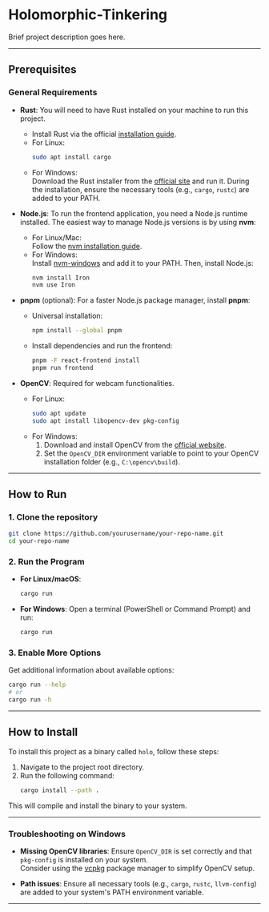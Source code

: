 # Holomorphic-Tinkering

Brief project description goes here.

---

## Prerequisites

### General Requirements
- **Rust**: You will need to have Rust installed on your machine to run this project.
    - Install Rust via the official [installation guide](https://www.rust-lang.org/tools/install).
    - For Linux:
      ```bash
      sudo apt install cargo
      ```
    - For Windows:  
      Download the Rust installer from the [official site](https://www.rust-lang.org/tools/install) and run it. During the installation, ensure the necessary tools (e.g., `cargo`, `rustc`) are added to your PATH.


- **Node.js**: To run the frontend application, you need a Node.js runtime installed. The easiest way to manage Node.js versions is by using **nvm**:
    - For Linux/Mac:  
      Follow the [nvm installation guide](https://github.com/nvm-sh/nvm).
    - For Windows:  
      Install [nvm-windows](https://github.com/coreybutler/nvm-windows/releases) and add it to your PATH. Then, install Node.js:
      ```bash
      nvm install Iron
      nvm use Iron
      ```

- **pnpm** (optional): For a faster Node.js package manager, install **pnpm**:
    - Universal installation:
      ```bash
      npm install --global pnpm
      ```
    - Install dependencies and run the frontend:
      ```bash
      pnpm -F react-frontend install
      pnpm run frontend
      ```

- **OpenCV**: Required for webcam functionalities.
    - For Linux:
      ```bash
      sudo apt update
      sudo apt install libopencv-dev pkg-config
      ```
    - For Windows:
        1. Download and install OpenCV from the [official website](https://opencv.org/releases/).
        2. Set the `OpenCV_DIR` environment variable to point to your OpenCV installation folder (e.g., `C:\opencv\build`).

---

## How to Run

### 1. Clone the repository
   ```bash
   git clone https://github.com/yourusername/your-repo-name.git
   cd your-repo-name
   ```

### 2. Run the Program

- **For Linux/macOS**:
  ```bash
  cargo run
  ```

- **For Windows**:
  Open a terminal (PowerShell or Command Prompt) and run:
  ```bash
  cargo run
  ```

### 3. Enable More Options
Get additional information about available options:
```bash
cargo run --help 
# or
cargo run -h
```

---

## How to Install

To install this project as a binary called `holo`, follow these steps:

1. Navigate to the project root directory.
2. Run the following command:
   ```bash
   cargo install --path .
   ```

This will compile and install the binary to your system.

---

### Troubleshooting on Windows

- **Missing OpenCV libraries**: Ensure `OpenCV_DIR` is set correctly and that `pkg-config` is installed on your system.  
  Consider using the [vcpkg](https://github.com/microsoft/vcpkg) package manager to simplify OpenCV setup.

- **Path issues**: Ensure all necessary tools (e.g., `cargo`, `rustc`, `llvm-config`) are added to your system's PATH environment variable.

---